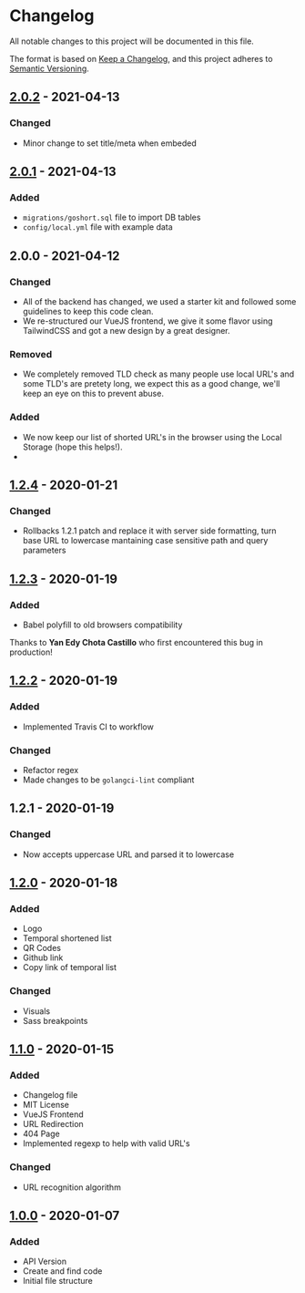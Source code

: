 # Changelog

All notable changes to this project will be documented in this file.

The format is based on [Keep a Changelog](https://keepachangelog.com/en/1.0.0/),
and this project adheres to [Semantic Versioning](https://semver.org/spec/v2.0.0.html).

## [2.0.2] - 2021-04-13

### Changed

- Minor change to set title/meta when embeded

## [2.0.1] - 2021-04-13

### Added

- `migrations/goshort.sql` file to import DB tables
- `config/local.yml` file with example data

## 2.0.0 - 2021-04-12

### Changed

- All of the backend has changed, we used a starter kit and followed some guidelines to keep this code clean.
- We re-structured our VueJS frontend, we give it some flavor using TailwindCSS and got a new design by a great designer.

### Removed

- We completely removed TLD check as many people use local URL's and some TLD's are pretety long, we expect this as a good change, we'll keep an eye on this to prevent abuse.

### Added

- We now keep our list of shorted URL's in the browser using the Local Storage (hope this helps!).
-

## [1.2.4] - 2020-01-21

### Changed

- Rollbacks 1.2.1 patch and replace it with server side formatting, turn base URL to lowercase mantaining case sensitive path and query parameters

## [1.2.3] - 2020-01-19

### Added

- Babel polyfill to old browsers compatibility

Thanks to **Yan Edy Chota Castillo** who first encountered this bug in production!

## [1.2.2] - 2020-01-19

### Added

- Implemented Travis CI to workflow

### Changed

- Refactor regex
- Made changes to be `golangci-lint` compliant

## 1.2.1 - 2020-01-19

### Changed

- Now accepts uppercase URL and parsed it to lowercase

## [1.2.0] - 2020-01-18

### Added

- Logo
- Temporal shortened list
- QR Codes
- Github link
- Copy link of temporal list

### Changed

- Visuals
- Sass breakpoints

## [1.1.0] - 2020-01-15

### Added

- Changelog file
- MIT License
- VueJS Frontend
- URL Redirection
- 404 Page
- Implemented regexp to help with valid URL's

### Changed

- URL recognition algorithm

## [1.0.0] - 2020-01-07

### Added

- API Version
- Create and find code
- Initial file structure

[2.0.2]: https://github.com/garaekz/goshort/compare/v2.0.1...v2.0.2
[2.0.1]: https://github.com/garaekz/goshort/compare/v2.0.0...v2.0.1
[1.2.4]: https://github.com/garaekz/goshort/compare/v1.2.3...v1.2.4
[1.2.3]: https://github.com/garaekz/goshort/compare/v1.2.2...v1.2.3
[1.2.2]: https://github.com/garaekz/goshort/compare/v1.2.0...v1.2.2
[1.2.0]: https://github.com/garaekz/goshort/compare/v1.1.0...v1.2.0
[1.1.0]: https://github.com/garaekz/goshort/compare/v1.0...v1.1.0
[1.0.0]: https://github.com/garaekz/goshort/releases/tag/v1.0
